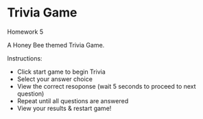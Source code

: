 # Trivia Game
Homework 5

A Honey Bee themed Trivia Game.

Instructions:
- Click start game to begin Trivia
- Select your answer choice
- View the correct resoponse (wait 5 seconds to proceed to next question)
- Repeat until all questions are answered
- View your results & restart game!
